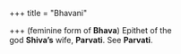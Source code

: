 +++
title = "Bhavani"

+++
(feminine form of **Bhava**) Epithet of the  
god **Shiva’s** wife, **Parvati**. See **Parvati**.